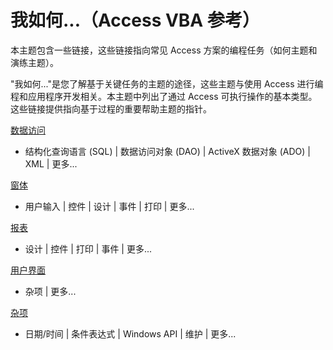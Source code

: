 
# 我如何...（Access VBA 参考）

本主题包含一些链接，这些链接指向常见 Access 方案的编程任务（如何主题和演练主题）。

"我如何..."是您了解基于关键任务的主题的途径，这些主题与使用 Access 进行编程和应用程序开发相关。本主题中列出了通过 Access 可执行操作的基本类型。这些链接提供指向基于过程的重要帮助主题的指针。

[数据访问](d3f778f5-d6e6-bb99-0c8b-da295c5214ff.md)


- 结构化查询语言 (SQL) | 数据访问对象 (DAO) | ActiveX 数据对象 (ADO) | XML | 更多...
    
[窗体](42a7ed77-e7cc-d945-00b2-9c10a3392223.md)

- 用户输入 | 控件 | 设计 | 事件 | 打印 | 更多...
    
[报表](1ba67d04-87b8-d466-3dc5-4443df2e99f3.md)

- 设计 | 控件 | 打印 | 事件 | 更多...
    
[用户界面](ae1b163d-21a6-3ac2-91e7-f0506fd4842f.md)

- 杂项 | 更多...
    
[杂项](719a36c4-5c3c-0a95-2393-b35666ed32ab.md)


- 日期/时间 | 条件表达式 | Windows API | 维护 | 更多...
    

